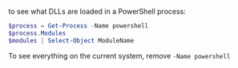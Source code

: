 to see what DLLs are loaded in a PowerShell process:

```powershell
$process = Get-Process -Name powershell
$process.Modules
$modules | Select-Object ModuleName
```

To see everything on the current system, remove `-Name powershell`
